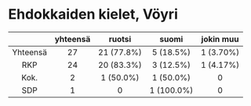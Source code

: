 # Ehdokkaiden kielet, Vöyri

| |yhteensä|ruotsi|suomi|jokin muu|
|:---:|:---:|:---:|:---:|:---:|
|Yhteensä|27|21 (77.8%)|5 (18.5%)|1 (3.70%)|
|RKP|24|20 (83.3%)|3 (12.5%)|1 (4.17%)|
|Kok.|2|1 (50.0%)|1 (50.0%)|0|
|SDP|1|0|1 (100.0%)|0|

